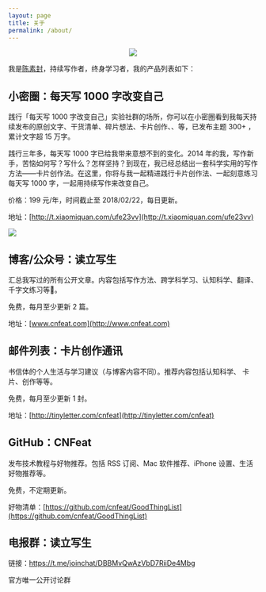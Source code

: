 ```yaml
---
layout: page
title: 关于
permalink: /about/
---
```


<center>
    <p><img src="http://openmindclub.qiniudn.com/omt/WhiteAvatar.jpg" align="center"></p>
</center>

我是[陈素封](http://www.cnfeat.com/about/)，持续写作者，终身学习者，我的产品列表如下：


## 小密圈：每天写 1000 字改变自己

践行「每天写 1000 字改变自己」实验社群的场所，你可以在小密圈看到我每天持续发布的原创文字、干货清单、碎片想法、卡片创作、、等，已发布主题 300+ ，累计文字超 15 万字。

践行三年多，每天写 1000 字已给我带来意想不到的变化。2014 年的我，写作新手，苦恼如何写？写什么？怎样坚持？到现在，我已经总结出一套科学实用的写作方法——卡片创作法。在这里，你将与我一起精进践行卡片创作法、一起刻意练习每天写 1000 字，一起用持续写作来改变自己。

价格：199 元/年，时间截止至 2018/02/22，每日更新。

地址：[http://t.xiaomiquan.com/ufe23vv](http://t.xiaomiquan.com/ufe23vv)

![](http://openmindclub.qiniudn.com/omt/ProductList01.jpg?imageMogr2/thumbnail/!30p)


## 博客/公众号：读立写生

汇总我写过的所有公开文章。内容包括写作方法、跨学科学习、认知科学、翻译、千字文练习等。

免费，每月至少更新 2 篇。

地址：[www.cnfeat.com](http://www.cnfeat.com) 

## 邮件列表：卡片创作通讯

书信体的个人生活与学习建议（与博客内容不同）。推荐内容包括认知科学、 卡片、创作等等。

免费，每月至少更新 1 封。

地址：[http://tinyletter.com/cnfeat](http://tinyletter.com/cnfeat)


##  GitHub：CNFeat 

发布技术教程与好物推荐。包括 RSS 订阅、Mac 软件推荐、iPhone 设置、生活好物推荐等。

免费，不定期更新。

好物清单：[https://github.com/cnfeat/GoodThingList](https://github.com/cnfeat/GoodThingList)


## 电报群：读立写生

链接：https://t.me/joinchat/DBBMvQwAzVbD7RiiDe4Mbg

官方唯一公开讨论群






